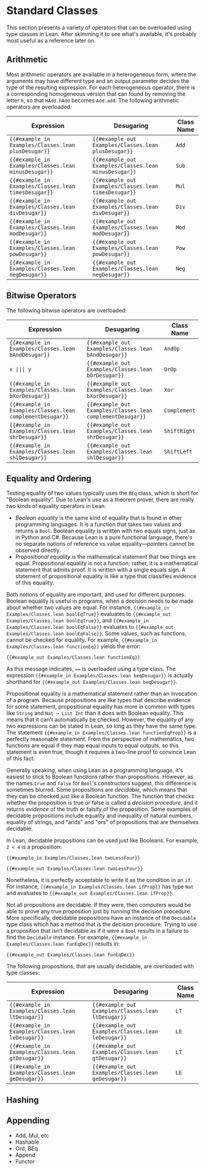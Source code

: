 # Standard Classes

This section presents a variety of operators that can be overloaded using type classes in Lean.
After skimming it to see what's available, it's probably most useful as a reference later on.

## Arithmetic

Most arithmetic operators are available in a heterogeneous form, where the arguments may have different type and an output parameter decides the type of the resulting expression.
For each heterogeneous operator, there is a corresponding homogeneous version that can found by removing the letter `h`, so that `HAdd.hAdd` becomes `Add.add`.
The following arithmetic operators are overloaded:

| Expression | Desugaring | Class Name |
|------------|------------|------------|
| `{{#example_in Examples/Classes.lean plusDesugar}}` | `{{#example_out Examples/Classes.lean plusDesugar}}` | `Add` |
| `{{#example_in Examples/Classes.lean minusDesugar}}` | `{{#example_out Examples/Classes.lean minusDesugar}}` | `Sub` |
| `{{#example_in Examples/Classes.lean timesDesugar}}` | `{{#example_out Examples/Classes.lean timesDesugar}}` | `Mul` |
| `{{#example_in Examples/Classes.lean divDesugar}}` | `{{#example_out Examples/Classes.lean divDesugar}}` | `Div` |
| `{{#example_in Examples/Classes.lean modDesugar}}` | `{{#example_out Examples/Classes.lean modDesugar}}` | `Mod` |
| `{{#example_in Examples/Classes.lean powDesugar}}` | `{{#example_out Examples/Classes.lean powDesugar}}` | `Pow` |
| `{{#example_in Examples/Classes.lean negDesugar}}` | `{{#example_out Examples/Classes.lean negDesugar}}` | `Neg` |


## Bitwise Operators

The following bitwise operators are overloaded:

| Expression | Desugaring | Class Name |
|------------|------------|------------|
| `{{#example_in Examples/Classes.lean bAndDesugar}}` | `{{#example_out Examples/Classes.lean bAndDesugar}}` | `AndOp` |
| <code class="hljs">x &#x7c;&#x7c;&#x7c; y </code> | `{{#example_out Examples/Classes.lean bOrDesugar}}` | `OrOp` |
| `{{#example_in Examples/Classes.lean bXorDesugar}}` | `{{#example_out Examples/Classes.lean bXorDesugar}}` | `Xor` |
| `{{#example_in Examples/Classes.lean complementDesugar}}` | `{{#example_out Examples/Classes.lean complementDesugar}}` | `Complement` |
| `{{#example_in Examples/Classes.lean shrDesugar}}` | `{{#example_out Examples/Classes.lean shrDesugar}}` | `ShiftRight` |
| `{{#example_in Examples/Classes.lean shlDesugar}}` | `{{#example_out Examples/Classes.lean shlDesugar}}` | `ShiftLeft` |

## Equality and Ordering

Testing equality of two values typically uses the `BEq` class, which is short for "Boolean equality".
Due to Lean's use as a theorem prover, there are really two kinds of equality operators in Lean:
 * _Boolean equality_ is the same kind of equality that is found in other programming languages. It is a function that takes two values and returns a `Bool`. Boolean equality is written with two equals signs, just as in Python and C#. Because Lean is a pure functional language, there's no separate notions of reference vs value equality—pointers cannot be observed directly.
 * _Propositional equality_ is the mathematical statement that two things are equal. Propositional equality is not a function; rather, it is a mathematical statement that admits proof. It is written with a single equals sign. A statement of propositional equality is like a type that classifies evidence of this equality.
 
Both notions of equality are important, and used for different purposes.
Boolean equality is useful in programs, when a decision needs to be made about whether two values are equal.
For instance, `{{#example_in Examples/Classes.lean boolEqTrue}}` evaluates to `{{#example_out Examples/Classes.lean boolEqTrue}}`, and `{{#example_in Examples/Classes.lean boolEqFalse}}` evaluates to `{{#example_out Examples/Classes.lean boolEqFalse}}`.
Some values, such as functions, cannot be checked for equality.
For example, `{{#example_in Examples/Classes.lean functionEq}}` yields the error:
```Lean error
{{#example_out Examples/Classes.lean functionEq}}
```
As this message indicates, `==` is overloaded using a type class.
The expression `{{#example_in Examples/Classes.lean beqDesugar}}` is actually shorthand for `{{#example_out Examples/Classes.lean beqDesugar}}`.

Propositional equality is a mathematical statement rather than an invocation of a program.
Because propositions are like types that describe evidence for some statement, propositional equality has more in common with types like `String` and `Nat → List Int` than it does with Boolean equality.
This means that it can't automatically be checked.
However, the equality of any two expressions can be stated in Lean, so long as they have the same type.
The statement `{{#example_in Examples/Classes.lean functionEqProp}}` is a perfectly reasonable statement.
From the perspective of mathematics, two functions are equal if they map equal inputs to equal outputs, so this statement is even true, though it requires a two-line proof to convince Lean of this fact.

Generally speaking, when using Lean as a programming language, it's easiest to stick to Boolean functions rather than propositions.
However, as the names `true` and `false` for `Bool`'s constructors suggest, this difference is sometimes blurred.
Some propositions are _decidable_, which means that they can be checked just like a Boolean function.
The function that checks whether the proposition is true or false is called a _decision procedure_, and it returns _evidence_ of the truth or falsity of the proposition.
Some examples of decidable propositions include equality and inequality of natural numbers, equality of strings, and "ands" and "ors" of propositions that are themselves decidable.

In Lean, decidable propositions can be used just like Booleans.
For example, `2 < 4` is a proposition:
```Lean
{{#example_in Examples/Classes.lean twoLessFour}}
```
```Lean info
{{#example_out Examples/Classes.lean twoLessFour}}
```
Nonetheless, it is perfectly acceptable to write it as the condition in an `if`.
For instance, `{{#example_in Examples/Classes.lean ifProp}}` has type `Nat` and evaluates to `{{#example_out Examples/Classes.lean ifProp}}`.


Not all propositions are decidable.
If they were, then computers would be able to prove any true proposition just by running the decision procedure.
More specifically, decidable propositions have an instance of the `Decidable` type class which has a method that is the decision procedure.
Trying to use a proposition that isn't decidable as if it were a `Bool` results in a failure to find the `Decidable` instance.
For example, `{{#example_in Examples/Classes.lean funEqDec}}` results in:
```Lean error
{{#example_out Examples/Classes.lean funEqDec}}
```

The following propositions, that are usually decidable, are overloaded with type classes:

| Expression | Desugaring | Class Name |
|------------|------------|------------|
| `{{#example_in Examples/Classes.lean ltDesugar}}` | `{{#example_out Examples/Classes.lean ltDesugar}}` | `LT` |
| `{{#example_in Examples/Classes.lean leDesugar}}` | `{{#example_out Examples/Classes.lean leDesugar}}` | `LE` |
| `{{#example_in Examples/Classes.lean gtDesugar}}` | `{{#example_out Examples/Classes.lean gtDesugar}}` | `LT` |
| `{{#example_in Examples/Classes.lean geDesugar}}` | `{{#example_out Examples/Classes.lean geDesugar}}` | `LE` |



## Hashing


## Appending

 - Add, Mul, etc
 - Hashable
 - Ord, BEq
 - Append
 - Functor
